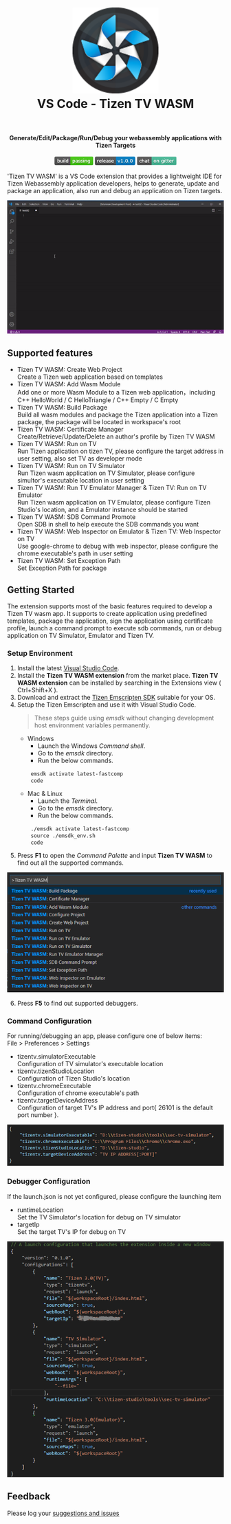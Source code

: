<h1 align="center">
  <br>
    <img src="https://github.com/Samsung/vscode-tizentv-wasm/blob/master/images/icon.png" alt="logo" width="200">
  <br>
  VS Code - Tizen TV WASM
  <br>
  <br>
</h1>

<h4 align="center">Generate/Edit/Package/Run/Debug your webassembly applications with Tizen Targets</h4>

<p align="center">
  <a href="https://github.com/Samsung/vscode-tizentv-wasm"><img src="https://github.com/Samsung/vscode-tizentv-wasm/blob/master/images/buildpassing.png" alt="Source"></a>
  <a href="https://github.com/Samsung/vscode-tizentv-wasm"><img src="https://github.com/Samsung/vscode-tizentv-wasm/blob/master/images/release.png" alt="Release"></a>
  <a href="https://github.com/Samsung/vscode-tizentv-wasm"><img src="https://github.com/Samsung/vscode-tizentv-wasm/blob/master/images/chatter.png" alt="Wiki"></a>
</p>

'Tizen TV WASM' is a VS Code extension that provides a lightweight IDE for Tizen Webassembly application developers, helps to generate, update and package an application, also run and debug an application on Tizen targets.

![Demo](https://github.com/Samsung/vscode-tizentv-wasm/blob/master/images/demo.gif)

## Supported features
* Tizen TV WASM: Create Web Project  
  Create a Tizen web application based on templates
* Tizen TV WASM: Add Wasm Module  
  Add one or more Wasm Module to a Tizen web application，including C++ HelloWorld / C HelloTriangle / C++ Empty / C Empty
* Tizen TV WASM: Build Package  
  Build all wasm modules and package the Tizen application into a Tizen package, the package will be located in workspace's root
* Tizen TV WASM: Certificate Manager  
  Create/Retrieve/Update/Delete an author's profile by Tizen TV WASM
* Tizen TV WASM: Run on TV  
  Run Tizen application on tizen TV, please configure the target address in user setting, also set TV as developer mode
* Tizen TV WASM: Run on TV Simulator  
  Run Tizen wasm application on TV Simulator, please configure simultor's executable location in user setting
* Tizen TV WASM: Run TV Emulator Manager & Tizen TV: Run on TV Emulator  
  Run Tizen wasm application on TV Emulator, please configure Tizen Studio's location, and a Emulator instance should be started
* Tizen TV WASM: SDB Command Promote  
  Open SDB in shell to help execute the SDB commands you want
* Tizen TV WASM: Web Inspector on Emulator & Tizen TV: Web Inspector on TV  
  Use google-chrome to debug with web inspector, please configure the chrome executable's path in user setting
* Tizen TV WASM: Set Exception Path  
  Set Exception Path for package

## Getting Started
The extension supports most of the basic features required to develop a Tizen TV wasm app. It supports to create application using predefined templates, package the application, sign the application using certificate profile, launch a command prompt to execute sdb commands, run or debug application on TV Simulator, Emulator and Tizen TV.

### Setup Environment  
1. Install the latest [Visual Studio Code](https://code.visualstudio.com).
2. Install the **Tizen TV WASM extension** from the market place. **Tizen TV WASM extension** can be installed by searching in the Extensions view ( Ctrl+Shift+X ).
3. Download and extract the [Tizen Emscripten SDK](https://developer.samsung.com/smarttv/develop/extension-libraries/webassembly/download.html) suitable for your OS. 
4. Setup the Tizen Emscripten and use it with Visual Studio Code.
    > These steps guide using *emsdk* without changing development host environment variables permanently.
   - Windows
     - Launch the Windows *Command shell*.
     - Go to the *emsdk* directory.
     - Run the below commands.
     ```shell
      emsdk activate latest-fastcomp
      code
     ```
   - Mac & Linux
     - Launch the *Terminal*.
     - Go to the *emsdk* directory.
     - Run the below commands.
     ```shell
      ./emsdk activate latest-fastcomp
      source ./emsdk_env.sh
      code
     ```
5. Press **F1** to open the *Command Palette* and input **Tizen TV WASM** to find out all the supported commands.
<p><img src="https://github.com/Samsung/vscode-tizentv-wasm/blob/master/images/featurelist.png" alt="feature list"></p>

6. Press **F5** to find out supported debuggers. 

### Command Configuration  
For running/debugging an app, please configure one of below items:  
File > Preferences > Settings  
* tizentv.simulatorExecutable  
  Configuration of TV simulator's executable location  
* tizentv.tizenStudioLocation  
  Configuration of Tizen Studio's location  
* tizentv.chromeExecutable  
  Configuration of chrome executable's path  
* tizentv.targetDeviceAddress  
  Configuration of target TV's IP address and port{ 26101 is the default port number }. 
<p><img src="https://github.com/Samsung/vscode-tizentv-wasm/blob/master/images/setting.png" alt="setting"></p>

### Debugger Configuration  
If the launch.json is not yet configured, please configure the launching item  
* runtimeLocation  
  Set the TV Simulator's location for debug on TV simulator  
* targetIp  
  Set the target TV's IP for debug on TV  
<p><img src="https://github.com/Samsung/vscode-tizentv-wasm/blob/master/images/debugsetting.png" alt="debug setting"></p>


## Feedback
Please log your [suggestions and issues](https://github.com/Samsung/vscode-tizentv-wasm/issues)
